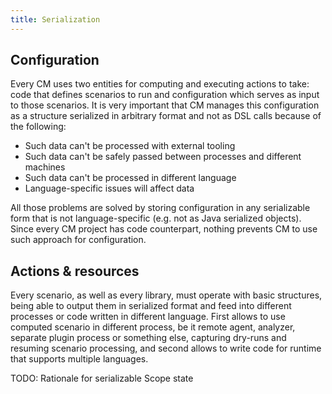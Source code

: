 ```yaml
---
title: Serialization
---
```


## Configuration

Every CM uses two entities for computing and executing actions to take:
code that defines scenarios to run and configuration which serves as 
input to those scenarios. It is very important that CM manages this 
configuration as a structure serialized in arbitrary format and not as
DSL calls because of the following:

- Such data can't be processed with external tooling
- Such data can't be safely passed between processes and different 
  machines
- Such data can't be processed in different language
- Language-specific issues will affect data

All those problems are solved by storing configuration in any 
serializable form that is not language-specific (e.g. not as Java 
serialized objects). Since every CM project has code counterpart, 
nothing prevents CM to use such approach for configuration.

## Actions & resources

Every scenario, as well as every library, must operate with basic 
structures, being able to output them in serialized format and feed into
different processes or code written in different language. First allows
to use computed scenario in different process, be it remote agent, 
analyzer, separate plugin process or something else, capturing 
dry-runs and resuming scenario processing, and second allows to write 
code for runtime that supports multiple languages.

TODO: Rationale for serializable Scope state
